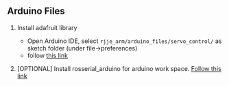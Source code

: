 ## Arduino Files
1. Install adafruit library 
    - Open Arduino IDE, select ```rjje_arm/arduino_files/servo_control/``` as sketch folder (under file->preferences)
    - follow [this link](https://learn.adafruit.com/16-channel-pwm-servo-driver?view=all#install-adafruit-pca9685-library-1825143-2)

2. [OPTIONAL] Install rosserial_arduino for arduino work space. [Follow this link](http://wiki.ros.org/rosserial_arduino/Tutorials/Arduino%20IDE%20Setup)
